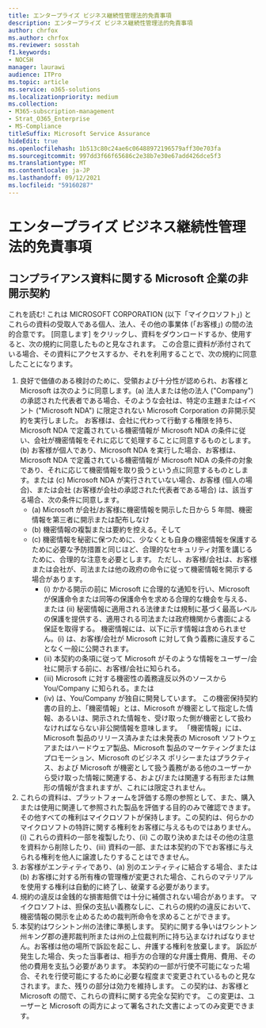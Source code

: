 ```yaml
---
title: エンタープライズ ビジネス継続性管理法的免責事項
description: エンタープライズ ビジネス継続性管理法的免責事項
author: chrfox
ms.author: chrfox
ms.reviewer: sosstah
f1.keywords:
- NOCSH
manager: laurawi
audience: ITPro
ms.topic: article
ms.service: o365-solutions
ms.localizationpriority: medium
ms.collection:
- M365-subscription-management
- Strat_O365_Enterprise
- MS-Compliance
titleSuffix: Microsoft Service Assurance
hideEdit: true
ms.openlocfilehash: 1b513c80c24ae6c06488972196579aff30e703fa
ms.sourcegitcommit: 997dd3f66f65686c2e38b7e30e67add426dce5f3
ms.translationtype: MT
ms.contentlocale: ja-JP
ms.lasthandoff: 09/12/2021
ms.locfileid: "59160287"
---
```

# <a name="enterprise-business-continuity-management-legal-disclaimer"></a>エンタープライズ ビジネス継続性管理法的免責事項

## <a name="microsoft-corporation-non-disclosure-agreement-for-compliance-materials"></a>コンプライアンス資料に関する Microsoft 企業の非開示契約

これを読む! これは MICROSOFT CORPORATION (以下「マイクロソフト」) とこれらの資料の受取人である個人、法人、その他の事業体 (「お客様」) の間の法的合意です。 [同意します] をクリックし、資料をダウンロードするか、使用すると、次の規約に同意したものと見なされます。 この合意に資料が添付されている場合、その資料にアクセスするか、それを利用することで、次の規約に同意したことになります。

1. 良好で価値のある検討のために、受領および十分性が認められ、お客様と Microsoft は次のように同意します。(a) 法人または他の法人 ("Company") の承認された代表者である場合、そのような会社は、特定の主題またはイベント ("Microsoft NDA") に限定されない Microsoft Corporation の非開示契約を実行しました。 お客様は、会社に代わって行動する権限を持ち、Microsoft NDA で定義されている機密情報が Microsoft NDA の条件に従い、会社が機密情報をそれに応じて処理することに同意するものとします。(b) お客様が個人であり、Microsoft NDA を実行した場合、お客様は、Microsoft NDA で定義されている機密情報が Microsoft NDA の条件の対象であり、それに応じて機密情報を取り扱うという点に同意するものとします。または (c) Microsoft NDA が実行されていない場合、お客様 (個人の場合)、または会社 (お客様が会社の承認された代表者である場合) は、該当する場合、次の条件に同意します。 
    - (a) Microsoft が会社/お客様に機密情報を開示した日から 5 年間、機密情報を第三者に開示または配布しなけ 
    - (b) 機密情報の複製または要約を控える。そして 
    - (c) 機密情報を秘密に保つために、少なくとも自身の機密情報を保護するために必要な予防措置と同じほど、合理的なセキュリティ対策を講じるために、合理的な注意を必要とします。 ただし、お客様/会社は、お客様または会社が、司法または他の政府の命令に従って機密情報を開示する場合があります。 
        - (i) かかる開示の前に Microsoft に合理的な通知を行い、Microsoft が保護命令または同等の保護命令を求める合理的な機会を与える、または (ii) 秘密情報に適用される法律または規制に基づく最高レベルの保護を提供する、適用される司法または政府機関から書面による保証を取得する。 機密情報には、以下に示す情報は含められません。(i) は、お客様/会社が Microsoft に対して負う義務に違反することなく一般に公開されます。 
        - (ii) 本契約の条項に従って Microsoft がそのような情報をユーザー/会社に開示する前に、お客様/会社に知られる。
        - (iii) Microsoft に対する機密性の義務違反以外のソースから You/Company に知られる。または
        - (iv) は、You/Company が独自に開発しています。 この機密保持契約書の目的上、「機密情報」とは、Microsoft が機密として指定した情報、あるいは、開示された情報を、受け取った側が機密として扱わなければならない非公開情報を意味します。 「機密情報」には、Microsoft 製品のリリース済みまたは未発表の Microsoft ソフトウェアまたはハードウェア製品、Microsoft 製品のマーケティングまたはプロモーション、Microsoft のビジネス ポリシーまたはプラクティス、および Microsoft が機密として扱う義務がある他のユーザーから受け取った情報に関連する、および/または関連する有形または無形の情報が含まれますが、これには限定されません。
2. これらの資料は、プラットフォームを評価する際の参照として、また、購入または使用に関連して参照された製品を評価する目的のみで確認できます。 その他すべての権利はマイクロソフトが保持します。この契約は、何らかのマイクロソフトの特許に関する権利をお客様に与えるものではありません。 (i) これらの資料の一部を複製したり、(ii) この取り決めまたはその他の注意を資料から削除したり、(iii) 資料の一部、または本契約の下でお客様に与えられる権利を他人に譲渡したりすることはできません。 
3. お客様がエンティティであり、(a) 別のエンティティに結合する場合、または (b) お客様に対する所有権の管理権が変更された場合、これらのマテリアルを使用する権利は自動的に終了し、破棄する必要があります。 
4. 規約の違反は金銭的な損害賠償では十分に補償されない場合があります。  マイクロソフトは、担保の支払い義務なしに、これらの規約の違反において、機密情報の開示を止めるための裁判所命令を求めることができます。  
5. 本契約はワシントン州の法律に準拠します。 契約に関する争いはワシントン州キング郡の連邦裁判所または州の上位裁判所に持ち込まなければなりません。お客様は他の場所で訴訟を起こし、弁護する権利を放棄します。 訴訟が発生した場合、失った当事者は、相手方の合理的な弁護士費用、費用、その他の費用を支払う必要があります。 本契約の一部が行使不可能になった場合、それを行使可能にするために必要な程度まで変更されているものと見なされます。また、残りの部分は効力を維持します。 この契約は、お客様と Microsoft の間で、これらの資料に関する完全な契約です。 この変更は、ユーザーと Microsoft の両方によって署名された文書によってのみ変更できます。
